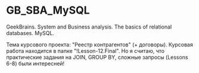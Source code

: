 # GB_SBA_MySQL
GeekBrains. System and Business analysis. The basics of relational databases. MySQL.

Тема курсового проекта: "Реестр контрагентов" (+ договоры).
Курсовая работа находится в папке "!Lesson-12.Final".
Но я считаю, что практические задания на JOIN, GROUP BY, сложные запросы (Lessons 6-8) были интересней!
